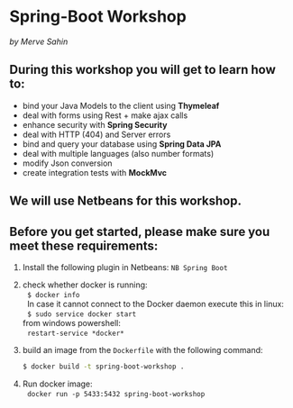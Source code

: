 # Spring-Boot Workshop
_by Merve Sahin_

## During this workshop you will get to learn how to:
- bind your Java Models to the client using **Thymeleaf**
- deal with forms using Rest + make ajax calls
- enhance security with **Spring Security**
- deal with HTTP (404) and Server errors
- bind and query your database using **Spring Data JPA**
- deal with multiple languages (also number formats)
- modify Json conversion
- create integration tests with **MockMvc**

## We will use Netbeans for this workshop.
## Before you get started, please make sure you meet these requirements:

1. Install the following plugin in Netbeans: `NB Spring Boot`
2. check whether docker is running:  
   ```
   $ docker info
   ```   
   In case it cannot connect to the Docker daemon execute this in linux:   
   ```
   $ sudo service docker start
   ```   
   from windows powershell:    
   ```
   restart-service *docker*
   ```   
   
3. build an image from the `Dockerfile` with the following command:    
   ```bash
   $ docker build -t spring-boot-workshop .
   ```   
4. Run docker image:    
   ```
   docker run -p 5433:5432 spring-boot-workshop
   ```


